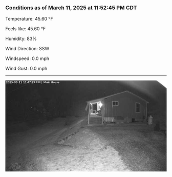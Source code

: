 ### Conditions as of March 11, 2025 at 11:52:45 PM CDT 

Temperature: 45.60 &deg;F

Feels like: 45.60 &deg;F

Humidity: 83%

Wind Direction: SSW

Windspeed: 0.0 mph

Wind Gust: 0.0 mph

---

<img src="./images/latest.jpeg"/>

